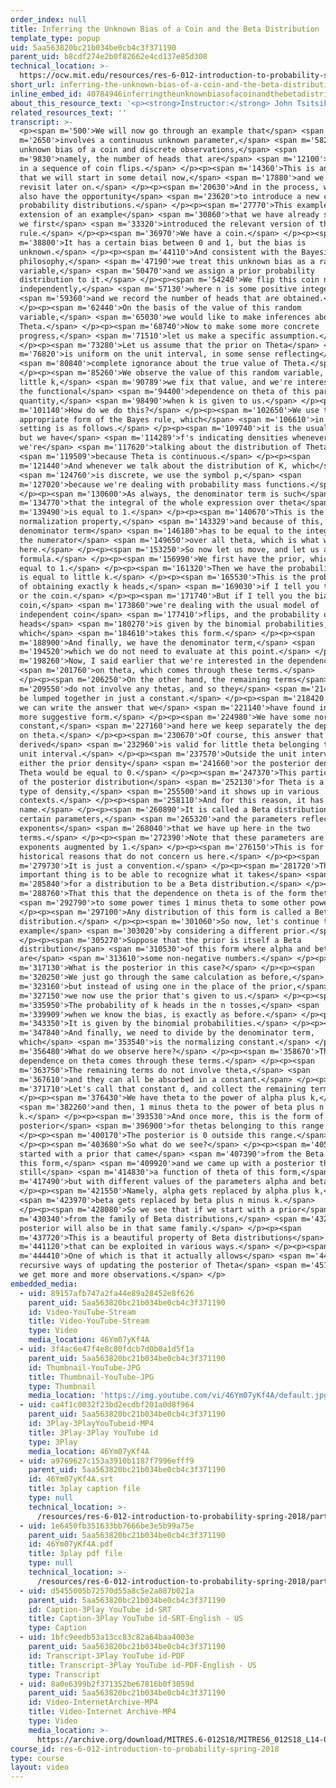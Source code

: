 ```yaml
---
order_index: null
title: Inferring the Unknown Bias of a Coin and the Beta Distribution
template_type: popup
uid: 5aa563820bc21b034be0cb4c3f371190
parent_uid: b8cdf274e2b0f82662e4cd137e85d308
technical_location: >-
  https://ocw.mit.edu/resources/res-6-012-introduction-to-probability-spring-2018/part-ii-inference-limit-theorems/inferring-the-unknown-bias-of-a-coin-and-the-beta-distribution
short_url: inferring-the-unknown-bias-of-a-coin-and-the-beta-distribution
inline_embed_id: 40784946inferringtheunknownbiasofacoinandthebetadistribution65652929
about_this_resource_text: '<p><strong>Instructor:</strong> John Tsitsiklis</p>'
related_resources_text: ''
transcript: >-
  <p><span m='500'>We will now go through an example that</span> <span
  m='2650'>involves a continuous unknown parameter,</span> <span m='5820'>the
  unknown bias of a coin and discrete observations,</span> <span
  m='9830'>namely, the number of heads that are</span> <span m='12100'>observed
  in a sequence of coin flips.</span> </p><p><span m='14360'>This is an example
  that we will start in some detail now,</span> <span m='17880'>and we will also
  revisit later on.</span> </p><p><span m='20630'>And in the process, we will
  also have the opportunity</span> <span m='23620'>to introduce a new class of
  probability distributions.</span> </p><p><span m='27770'>This example is an
  extension of an example</span> <span m='30860'>that we have already seen, when
  we first</span> <span m='33320'>introduced the relevant version of the Bayes
  rule.</span> </p><p><span m='36970'>We have a coin.</span> </p><p><span
  m='38800'>It has a certain bias between 0 and 1, but the bias is
  unknown.</span> </p><p><span m='44110'>And consistent with the Bayesian
  philosophy,</span> <span m='47190'>we treat this unknown bias as a random
  variable,</span> <span m='50470'>and we assign a prior probability
  distribution to it.</span> </p><p><span m='54240'>We flip this coin n times
  independently,</span> <span m='57130'>where n is some positive integer,</span>
  <span m='59360'>and we record the number of heads that are obtained.</span>
  </p><p><span m='62440'>On the basis of the value of this random
  variable,</span> <span m='65030'>we would like to make inferences about
  Theta.</span> </p><p><span m='68740'>Now to make some more concrete
  progress,</span> <span m='71510'>let us make a specific assumption.</span>
  </p><p><span m='73280'>Let us assume that the prior on Theta</span> <span
  m='76820'>is uniform on the unit interval, in some sense reflecting</span>
  <span m='80840'>complete ignorance about the true value of Theta.</span>
  </p><p><span m='85260'>We observe the value of this random variable, some
  little k,</span> <span m='90789'>we fix that value, and we're interested in
  the functional</span> <span m='94400'>dependence on theta of this particular
  quantity,</span> <span m='98490'>when k is given to us.</span> </p><p><span
  m='101140'>How do we do this?</span> </p><p><span m='102650'>We use the
  appropriate form of the Bayes rule, which</span> <span m='106610'>in this
  setting is as follows.</span> </p><p><span m='109740'>it is the usual form,
  but we have</span> <span m='114289'>f's indicating densities whenever
  we're</span> <span m='117620'>talking about the distribution of Theta,</span>
  <span m='119509'>because Theta is continuous.</span> </p><p><span
  m='121440'>And whenever we talk about the distribution of K, which</span>
  <span m='124760'>is discrete, we use the symbol p,</span> <span
  m='127020'>because we're dealing with probability mass functions.</span>
  </p><p><span m='130600'>As always, the denominator term is such</span> <span
  m='134770'>that the integral of the whole expression over theta</span> <span
  m='139490'>is equal to 1.</span> </p><p><span m='140670'>This is the necessary
  normalization property,</span> <span m='143329'>and because of this, this
  denominator term</span> <span m='146180'>has to be equal to the integral of
  the numerator</span> <span m='149650'>over all theta, which is what we have
  here.</span> </p><p><span m='153250'>So now let us move, and let us apply this
  formula.</span> </p><p><span m='156990'>We first have the prior, which is
  equal to 1.</span> </p><p><span m='161320'>Then we have the probability that K
  is equal to little k.</span> </p><p><span m='165530'>This is the probability
  of obtaining exactly k heads,</span> <span m='169030'>if I tell you the bias
  or the coin.</span> </p><p><span m='171740'>But if I tell you the bias of the
  coin,</span> <span m='173860'>we're dealing with the usual model of
  independent coin</span> <span m='177410'>flips, and the probability of k
  heads</span> <span m='180270'>is given by the binomial probabilities,
  which</span> <span m='184610'>takes this form.</span> </p><p><span
  m='188900'>And finally, we have the denominator term,</span> <span
  m='194520'>which we do not need to evaluate at this point.</span> </p><p><span
  m='198260'>Now, I said earlier that we're interested in the dependence</span>
  <span m='201760'>on theta, which comes through these terms.</span>
  </p><p><span m='206250'>On the other hand, the remaining terms</span> <span
  m='209550'>do not involve any thetas, and so they</span> <span m='214090'>can
  be lumped together in just a constant.</span> </p><p><span m='218420'>And so
  we can write the answer that we</span> <span m='221140'>have found in this
  more suggestive form.</span> </p><p><span m='224980'>We have some normalizing
  constant,</span> <span m='227160'>and here we keep separately the dependence
  on theta.</span> </p><p><span m='230670'>Of course, this answer that we
  derived</span> <span m='232960'>is valid for little theta belonging to the
  unit interval.</span> </p><p><span m='237570'>Outside the unit interval,
  either the prior density</span> <span m='241660'>or the posterior density of
  Theta would be equal to 0.</span> </p><p><span m='247370'>This particular form
  of the posterior distribution</span> <span m='252130'>for Theta is a certain
  type of density,</span> <span m='255500'>and it shows up in various
  contexts.</span> </p><p><span m='258110'>And for this reason, it has a
  name.</span> </p><p><span m='260890'>It is called a Beta distribution with
  certain parameters,</span> <span m='265320'>and the parameters reflect the
  exponents</span> <span m='268040'>that we have up here in the two
  terms.</span> </p><p><span m='272390'>Note that these parameters are the
  exponents augmented by 1.</span> </p><p><span m='276150'>This is for
  historical reasons that do not concern us here.</span> </p><p><span
  m='279730'>It is just a convention.</span> </p><p><span m='281720'>The
  important thing is to be able to recognize what it takes</span> <span
  m='285840'>for a distribution to be a Beta distribution.</span> </p><p><span
  m='288760'>That this that the dependence on theta is of the form theta</span>
  <span m='292790'>to some power times 1 minus theta to some other power.</span>
  </p><p><span m='297100'>Any distribution of this form is called a Beta
  distribution.</span> </p><p><span m='301060'>So now, let's continue this
  example</span> <span m='303020'>by considering a different prior.</span>
  </p><p><span m='305270'>Suppose that the prior is itself a Beta
  distribution</span> <span m='310530'>of this form where alpha and beta
  are</span> <span m='313610'>some non-negative numbers.</span> </p><p><span
  m='317130'>What is the posterior in this case?</span> </p><p><span
  m='320250'>We just go through the same calculation as before,</span> <span
  m='323160'>but instead of using one in the place of the prior,</span> <span
  m='327150'>we now use the prior that's given to us.</span> </p><p><span
  m='335950'>The probability of k heads in the n tosses,</span> <span
  m='339909'>when we know the bias, is exactly as before.</span> </p><p><span
  m='343350'>It is given by the binomial probabilities.</span> </p><p><span
  m='347840'>And finally, we need to divide by the denominator term,
  which</span> <span m='353540'>is the normalizing constant.</span> </p><p><span
  m='356480'>What do we observe here?</span> </p><p><span m='358670'>The
  dependence on theta comes through these terms.</span> </p><p><span
  m='363750'>The remaining terms do not involve theta,</span> <span
  m='367610'>and they can all be absorbed in a constant.</span> </p><p><span
  m='371710'>Let's call that constant d, and collect the remaining terms.</span>
  </p><p><span m='376430'>We have theta to the power of alpha plus k,</span>
  <span m='382260'>and then, 1 minus theta to the power of beta plus n minus
  k.</span> </p><p><span m='393530'>And once more, this is the form of the
  posterior</span> <span m='396900'>for thetas belonging to this range.</span>
  </p><p><span m='400170'>The posterior is 0 outside this range.</span>
  </p><p><span m='403680'>So what do we see?</span> </p><p><span m='405180'>We
  started with a prior that came</span> <span m='407390'>from the Beta family of
  this form,</span> <span m='409920'>and we came up with a posterior that is
  still</span> <span m='414830'>a function of theta of this form,</span> <span
  m='417490'>but with different values of the parameters alpha and beta.</span>
  </p><p><span m='421550'>Namely, alpha gets replaced by alpha plus k,</span>
  <span m='423970'>beta gets replaced by beta plus n minus k.</span>
  </p><p><span m='428080'>So we see that if we start with a prior</span> <span
  m='430340'>from the family of Beta distributions,</span> <span m='432890'>the
  posterior will also be in that same family.</span> </p><p><span
  m='437720'>This is a beautiful property of Beta distributions</span> <span
  m='441120'>that can be exploited in various ways.</span> </p><p><span
  m='444410'>One of which is that it actually allows</span> <span m='446890'>for
  recursive ways of updating the posterior of Theta</span> <span m='451170'>as
  we get more and more observations.</span> </p>
embedded_media:
  - uid: 89157afb747a2fa44e89a28452e8f626
    parent_uid: 5aa563820bc21b034be0cb4c3f371190
    id: Video-YouTube-Stream
    title: Video-YouTube-Stream
    type: Video
    media_location: 46Ym07yKf4A
  - uid: 3f4ac6e47f4e8c80fdcb7d0b0a1d5f1a
    parent_uid: 5aa563820bc21b034be0cb4c3f371190
    id: Thumbnail-YouTube-JPG
    title: Thumbnail-YouTube-JPG
    type: Thumbnail
    media_location: 'https://img.youtube.com/vi/46Ym07yKf4A/default.jpg'
  - uid: ca4f1c0032f23bd2ecdbf201a0d8f964
    parent_uid: 5aa563820bc21b034be0cb4c3f371190
    id: 3Play-3PlayYouTubeid-MP4
    title: 3Play-3Play YouTube id
    type: 3Play
    media_location: 46Ym07yKf4A
  - uid: a9769627c153a3910b1187f7996efff9
    parent_uid: 5aa563820bc21b034be0cb4c3f371190
    id: 46Ym07yKf4A.srt
    title: 3play caption file
    type: null
    technical_location: >-
      /resources/res-6-012-introduction-to-probability-spring-2018/part-ii-inference-limit-theorems/inferring-the-unknown-bias-of-a-coin-and-the-beta-distribution/46Ym07yKf4A.srt
  - uid: 1e6450fb351633bb7666be3e5b99a75e
    parent_uid: 5aa563820bc21b034be0cb4c3f371190
    id: 46Ym07yKf4A.pdf
    title: 3play pdf file
    type: null
    technical_location: >-
      /resources/res-6-012-introduction-to-probability-spring-2018/part-ii-inference-limit-theorems/inferring-the-unknown-bias-of-a-coin-and-the-beta-distribution/46Ym07yKf4A.pdf
  - uid: d5455005b72570d55a8c5e2a887b021a
    parent_uid: 5aa563820bc21b034be0cb4c3f371190
    id: Caption-3Play YouTube id-SRT
    title: Caption-3Play YouTube id-SRT-English - US
    type: Caption
  - uid: 1bfc9eedb53a13cc83c82a64baa4003e
    parent_uid: 5aa563820bc21b034be0cb4c3f371190
    id: Transcript-3Play YouTube id-PDF
    title: Transcript-3Play YouTube id-PDF-English - US
    type: Transcript
  - uid: 8a0e6399b2f371352be67816b0f3059d
    parent_uid: 5aa563820bc21b034be0cb4c3f371190
    id: Video-InternetArchive-MP4
    title: Video-Internet Archive-MP4
    type: Video
    media_location: >-
      https://archive.org/download/MITRES.6-012S18/MITRES6_012S18_L14-08_300k.mp4
course_id: res-6-012-introduction-to-probability-spring-2018
type: course
layout: video
---
```

